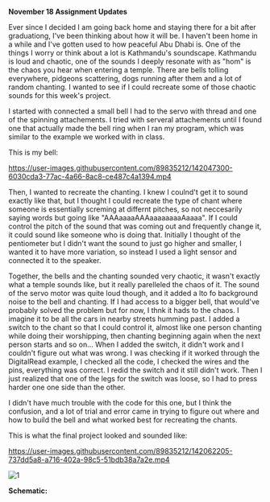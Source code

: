 **November 18 Assignment Updates**

Ever since I decided I am going back home and staying there for a bit after graduationg, I've been thinking about how it will be. I haven't been home in a while and I've gotten used to how peaceful Abu Dhabi is. One of the things I worry or think about a lot is Kathmandu's soundscape. Kathmandu is loud and chaotic, one of the sounds I deeply resonate with as "hom" is the chaos you hear when entering a temple. There are bells tolling everywhere, pidgeons scattering, dogs running after them and a lot of random chanting. I wanted to see if I could recreate some of those chaotic sounds for this week's project. 


I started with connected a small bell I had to the servo with thread and one of the spinning attachements. I tried with serveral attachements until I found one that actually made the bell ring when I ran my program, which was similar to the example we worked with in class. 

This is my bell: 


https://user-images.githubusercontent.com/89835212/142047300-6030cda3-77ac-4a66-8ac8-ce487c4a1394.mp4

Then, I wanted to recreate the chanting. I knew I coulnd't get it to sound exactly like that, but I thought I could recreate the type of chant where someone is essentially screming at differnt pitches, so not neccesarily saying words but going like "AAAaaaaAAAaaaaaaaaAaaaa". If I could control the pitch of the sound that was coming out and frequently change it, it could sound like someone who is doing that. Initially I thought of the pentiometer but I didn't want the sound to just go higher and smaller, I wanted it to have more variation, so instead I used a light sensor and connected it to the speaker. 

Together, the bells and the chanting sounded very chaotic, it wasn't exactly what a temple sounds like, but it really parelleled the chaos of it. The sound of the servo motor was quite loud though, and it added a lto fo background noise to the bell and chanting. If I had access to a bigger bell, that would've probably solved the problem but for now, I thnk it hads to the chaos. I imagine it to be all the cars in nearby streets humming past. I added a switch to the chant so that I could control it, almost like one person chanting while doing their worshipping, then chanting beginning again when the next person starts and so on... When I added the switch, it didn't work and I couldn't figure out what was wrong. I was checking if it worked through the DigitalRead example, I checked all the code, I checked the wires and the pins, everything was correct. I redid the switch and it still didn't work. Then I just realized that one of the legs for the switch was loose, so I had to press harder one one side than the other. 

I didn't have much trouble with the code for this one, but I think the confusion, and a lot of trial and error came in trying to figure out where and how to build the bell and what worked best for recreating the chants. 

This is what the final project looked and sounded like: 

https://user-images.githubusercontent.com/89835212/142062205-737dd5a8-a716-402a-98c5-51bdb38a7a2e.mp4

![1](https://user-images.githubusercontent.com/89835212/142062226-681bfab3-6de8-41e0-b37a-1a3d518e90d7.jpeg)



**Schematic:**




